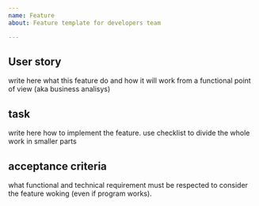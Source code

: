 ```yaml
---
name: Feature
about: Feature template for developers team

---
```


## User story
write here what this feature do and how it will work from a functional point of view (aka business analisys)

## task
write here how to implement the feature. use checklist to divide the whole work in smaller parts

## acceptance criteria
what functional and technical requirement must be respected to consider the feature woking (even if program works).
